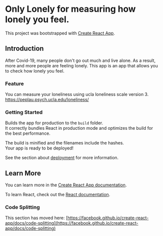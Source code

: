# Only Lonely for measuring how lonely you feel.

This project was bootstrapped with [Create React App](https://github.com/facebook/create-react-app).

## Introduction

After Covid-19, many people don't go out much and live alone. As a result, more and more people are feeling lonely. This app is an app that allows you to check how lonely you feel.

### Feature

You can measure your loneliness using ucla loneliness scale version 3.
https://peplau.psych.ucla.edu/loneliness/


### Getting Started

Builds the app for production to the `build` folder.\
It correctly bundles React in production mode and optimizes the build for the best performance.

The build is minified and the filenames include the hashes.\
Your app is ready to be deployed!

See the section about [deployment](https://facebook.github.io/create-react-app/docs/deployment) for more information.


## Learn More

You can learn more in the [Create React App documentation](https://facebook.github.io/create-react-app/docs/getting-started).

To learn React, check out the [React documentation](https://reactjs.org/).

### Code Splitting

This section has moved here: [https://facebook.github.io/create-react-app/docs/code-splitting](https://facebook.github.io/create-react-app/docs/code-splitting)



